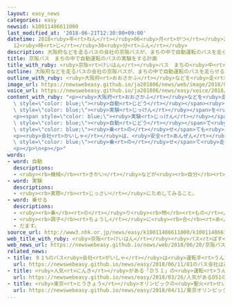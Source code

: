 ```yaml
---
layout: easy_news
categories: easy
newsid: k10011486611000
last_modified_at: '2018-06-21T12:30:00+09:00'
datetime: 2018<ruby>年<rt>ねん</rt></ruby>06<ruby>月<rt>がつ</rt></ruby>21<ruby>日<rt>にち</rt></ruby>
  12<ruby>時<rt>じ</rt></ruby>30<ruby>分<rt>ふん</rt></ruby>
description: 大阪府などを走るバスの会社の京阪バスが、まちの中で自動運転のバスを走らせる実験を行うことになりました。
title: 京阪バス　まちの中で自動運転のバスの実験をする計画
title_with_ruby: <ruby>京阪<rt>けいはん</rt></ruby>バス　まちの<ruby>中<rt>なか</rt></ruby>で<ruby>自動<rt>じどう</rt></ruby><ruby>運転<rt>うんてん</rt></ruby>のバスの<ruby>実験<rt>じっけん</rt></ruby>をする<ruby>計画<rt>けいかく</rt></ruby>
outline: 大阪府などを走るバスの会社の京阪バスが、まちの中で自動運転のバスを走らせる実験を行うことになりました。
outline_with_ruby: <ruby>大阪府<rt>おおさかふ</rt></ruby>などを<ruby>走<rt>はし</rt></ruby>るバスの<ruby>会社<rt>かいしゃ</rt></ruby>の<ruby>京阪<rt>けいはん</rt></ruby>バスが、まちの<ruby>中<rt>なか</rt></ruby>で<ruby>自動<rt>じどう</rt></ruby><ruby>運転<rt>うんてん</rt></ruby>のバスを<ruby>走<rt>はし</rt></ruby>らせる<ruby>実験<rt>じっけん</rt></ruby>を<ruby>行<rt>おこな</rt></ruby>うことになりました。
image_url: https://newswebeasy.github.io/ja201806/news/web/image/2018/06/20/K10011486611_1806200548_1806200555_01_03.jpg
voice_url: https://newswebeasy.github.io/ja201806/news/easy/voice/2018/06/21/k10011486611000.mp4
content_with_ruby: "<p><ruby>大阪府<rt>おおさかふ</rt></ruby>などを<ruby>走<rt>はし</rt></ruby>るバスの<ruby>会社<rt>かいしゃ</rt></ruby>の<ruby>京阪<rt>けいはん</rt></ruby>バスが、まちの<ruby>中<rt>なか</rt></ruby>で<span\
  \ style=\"color: blue;\"><ruby>自動<rt>じどう</rt></ruby></span><ruby>運転<rt>うんてん</rt></ruby>のバスを<ruby>走<rt>はし</rt></ruby>らせる<span\
  \ style=\"color: blue;\"><ruby>実験<rt>じっけん</rt></ruby></span>を<ruby>行<rt>おこな</rt></ruby>うことになりました。</p>\n\
  <p><span style=\"color: blue;\"><ruby>実験<rt>じっけん</rt></ruby></span>は２０１９<ruby>年<rt>ねん</rt></ruby>から２０２０<ruby>年<rt>ねん</rt></ruby>ごろ、<ruby>滋賀県<rt>しがけん</rt></ruby><ruby>大津市<rt>おおつし</rt></ruby>と<ruby>一緒<rt>いっしょ</rt></ruby>に<ruby>行<rt>おこな</rt></ruby>う<ruby>計画<rt>けいかく</rt></ruby>です。<ruby>駅<rt>えき</rt></ruby>の<ruby>近<rt>ちか</rt></ruby>くの１ｋｍぐらいの<ruby>道<rt>みち</rt></ruby>などをバスが<span\
  \ style=\"color: blue;\"><ruby>自動<rt>じどう</rt></ruby></span>で<ruby>走<rt>はし</rt></ruby>って、<ruby>客<rt>きゃく</rt></ruby>を<span\
  \ style=\"color: blue;\"><ruby>乗<rt>の</rt></ruby>せ</span>ても<ruby>大丈夫<rt>だいじょうぶ</rt></ruby>かどうか<ruby>調<rt>しら</rt></ruby>べます。このバスには<ruby>運転手<rt>うんてんしゅ</rt></ruby>も<ruby>乗<rt>の</rt></ruby>ります。</p>\n\
  <p><ruby>会社<rt>かいしゃ</rt></ruby>は、<ruby>安全<rt>あんぜん</rt></ruby>などに<ruby>問題<rt>もんだい</rt></ruby>がなかったら、<ruby>客<rt>きゃく</rt></ruby>を<span\
  \ style=\"color: blue;\"><ruby>乗<rt>の</rt></ruby>せ</span>て<ruby>走<rt>はし</rt></ruby>りたいと<ruby>考<rt>かんが</rt></ruby>えています。<ruby>最初<rt>さいしょ</rt></ruby>は<ruby>運転手<rt>うんてんしゅ</rt></ruby>も<ruby>乗<rt>の</rt></ruby>りますが、<ruby>将来<rt>しょうらい</rt></ruby>は<ruby>運転手<rt>うんてんしゅ</rt></ruby>が<ruby>乗<rt>の</rt></ruby>らないで<ruby>走<rt>はし</rt></ruby>るようにしたいと<ruby>考<rt>かんが</rt></ruby>えています。</p>\n\
  <p></p>\n<p></p>"
words:
- word: 自動
  descriptions:
  - <ruby><rb>機械</rb><rt>きかい</rt></ruby>などが<ruby><rb>自分</rb><rt>じぶん</rt></ruby>の<ruby><rb>力</rb><rt>ちから</rt></ruby>で<ruby><rb>動</rb><rt>うご</rt></ruby>くこと。
- word: 実験
  descriptions:
  - <ruby><rb>実際</rb><rt>じっさい</rt></ruby>にためしてみること。
- word: 乗せる
  descriptions:
  - <ruby><rb>乗</rb><rt>の</rt></ruby>り<ruby><rb>物</rb><rt>もの</rt></ruby>や<ruby><rb>動物</rb><rt>どうぶつ</rt></ruby>などに<ruby><rb>人</rb><rt>ひと</rt></ruby>や<ruby><rb>物</rb><rt>もの</rt></ruby>を<ruby><rb>積</rb><rt>つ</rt></ruby>む。
  - <ruby><rb>調子</rb><rt>ちょうし</rt></ruby>に<ruby><rb>合</rb><rt>あ</rt></ruby>わせる。
  - だます。
source_url: http://www3.nhk.or.jp/news/easy/k10011486611000/k10011486611000.html
web_title_with_ruby: <ruby>京阪<rt>けいはん</rt></ruby><ruby>バス<rt>ばす</rt></ruby> <ruby>自動<rt>じどう</rt></ruby><ruby>運転<rt>うんてん</rt></ruby>の<ruby>路線<rt>ろせん</rt></ruby><ruby>バス<rt>ばす</rt></ruby>を<ruby>実証<rt>じっしょう</rt></ruby><ruby>実験<rt>じっけん</rt></ruby>へ
web_news_url: https://newswebeasy.github.io/news/web/2018/06/20/京阪バス-自動運転の路線バスを実証実験へ
related_news:
- title: ８１%のバス<ruby>会社<rt>がいしゃ</rt></ruby>は<ruby>運転手<rt>うんてんしゅ</rt></ruby>が<ruby>足<rt>た</rt></ruby>りないと<ruby>考<rt>かんが</rt></ruby>えている
  url: https://newswebeasy.github.io/news/easy/2018/06/11/81のバス会社は運転手が足りないと考えている
- title: <ruby>人気<rt>にんき</rt></ruby>がある「Ｄ５１」の<ruby>運転<rt>うんてん</rt></ruby>がＪＲの<ruby>山口線<rt>やまぐちせん</rt></ruby>で<ruby>始<rt>はじ</rt></ruby>まる
  url: https://newswebeasy.github.io/news/easy/2018/03/26/人気があるD51の運転がJRの山口線で始まる
- title: <ruby>東京<rt>とうきょう</rt></ruby>オリンピックの<ruby>聖火<rt>せいか</rt></ruby>リレー　<ruby>日本中<rt>にほんじゅう</rt></ruby>を１１４<ruby>日<rt>にち</rt></ruby><ruby>走<rt>はし</rt></ruby>る
  url: https://newswebeasy.github.io/news/easy/2018/04/11/東京オリンピックの聖火リレー-日本中を114日走る
...
```

